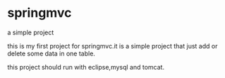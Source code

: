 springmvc
=========

a simple project

this is my first project for springmvc.it is a simple project that just add or delete some data in one table.

this project should run with eclipse,mysql and tomcat.
